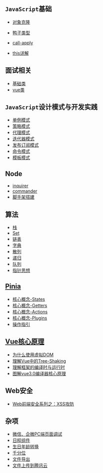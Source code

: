 

## `JavaScript`基础

- [对象克隆](https://kfhechenglong.github.io/blog/javascript/clone.html)

- [鸭子类型](https://kfhechenglong.github.io/blog/javascript/duck.html)

- [call-apply](./docs/javascript/call-apply.md)

- [this详解](./docs/javascript/this.md)
## 面试相关

- <a href="./docs/面试/truth-value/README.md">基础类</a>
- <a href="./docs/面试/vue/README.md">vue类</a>

## `JavaScript`设计模式与开发实践

- <a href="./docs/front-concept/design-mode/single.md">单例模式</a>
- <a href="./docs/front-concept/design-mode/2.策略模式/README.md">策略模式</a>
- <a href="./docs/front-concept/design-mode/3.代理模式/README.md">代理模式</a>
- <a href="./docs/front-concept/design-mode/4.迭代器模式/README.md">迭代器模式</a>
- <a href="./docs/front-concept/design-mode/5.发布订阅模式/README.md">发布订阅模式</a>
- <a href="./docs/front-concept/design-mode/6.命令模式/1.命令模式实现菜单管理.md">命令模式</a>
- <a href="./docs/front-concept/design-mode/7.模板模式/README.md">模板模式</a>

## Node
- <a href="./docs/node/inquirer/README.md">inquirer</a>
- <a href="./docs/node/node-commander/README.md">commander</a>
- <a href="./docs/node/cli/README.md">脚手架搭建</a>
## 算法
- <a href="./docs/front-concept/algorithm/1.stack/README.md">栈</a>
- <a href="./docs/front-concept/algorithm/2.Set/README.md">Set</a>
- <a href="./docs/front-concept/algorithm/3.链表/README.md">链表</a>
- <a href="./docs/front-concept/algorithm/4.字典/README.md">字典</a>
- <a href="./docs/front-concept/algorithm/5.散列表/README.md">散列</a>
- <a href="./docs/front-concept/algorithm/6.递归/README.md">递归</a>
- <a href="./docs/front-concept/algorithm/7.队列/queue.md">队列</a>
- <a href="./docs/front-concept/algorithm/8.指针思想/README.md">指针思想</a>

## [Pinia](./docs/vue/Pinia/README.md)

- <a href="./docs/vue/Pinia/核心概念/README.md">核心概念-States</a>
- <a href="./docs/vue/Pinia/核心概念/Getters.md">核心概念-Getters</a>
- <a href="./docs/vue/Pinia/核心概念/Actions.md">核心概念-Actions</a>
- <a href="./docs/vue/Pinia/核心概念/Plugins.md">核心概念-Plugins</a>
- <a href="./docs/vue/Pinia/操作指引/README.md">操作指引</a>
## [Vue核心原理](./docs/vue/vue3/vue核心原理/README.md)

- <a href="./docs/vue/vue3/vue核心原理/为什么使用虚拟DOM.md">为什么使用虚拟DOM</a>
- <a href="./docs/vue/vue3/vue核心原理/理解Vue中的Tree-Shaking.md">理解Vue中的Tree-Shaking</a>
- <a href="./docs/vue/vue3/vue核心原理/理解框架的编译时与运行时.md">理解框架的编译时与运行时</a>
- <a href="./docs/vue/vue3/vue核心原理/图解vue3.0编译器核心原理.md">图解vue3.0编译器核心原理</a>

## Web安全
- <a href="./docs/other/前端安全/xss/README.md">Web前端安全系列之：XSS攻防</a>
## 杂项
- <a href="./docs/other/工具/wx-pc-dev.md">微信、企微PC端页面调试</a>
- <a href="./docs/other/fullCalendar/README.md">日程组件</a>
- <a href="./docs/uitls/format-date/README.md">生日年龄转换</a>
- <a href="./docs/uitls/千分位.md">千分位</a>
- <a href="./docs/uitls/exportFiles.md">文件导出</a>
- <a href="./docs/other/upload-files/README.md">文件上传到腾讯云</a>

